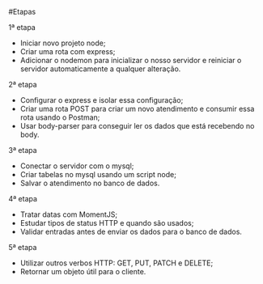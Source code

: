 #Etapas

1ª etapa </br>
- Iniciar novo projeto node;
- Criar uma rota com express;
- Adicionar o nodemon para inicializar o nosso servidor e reiniciar o servidor automaticamente a qualquer alteração.

2ª etapa </br>
- Configurar o express e isolar essa configuração;
- Criar uma rota POST para criar um novo atendimento e consumir essa rota usando o Postman;
- Usar body-parser para conseguir ler os dados que está recebendo no body.

3ª etapa </br>
- Conectar o servidor com o mysql;
- Criar tabelas no mysql usando um script node;
- Salvar o atendimento no banco de dados.

4ª etapa </br>
- Tratar datas com MomentJS;
- Estudar tipos de status HTTP e quando são usados;
- Validar entradas antes de enviar os dados para o banco de dados.

5ª etapa </br>
- Utilizar outros verbos HTTP: GET, PUT, PATCH e DELETE;
- Retornar um objeto útil para o cliente.